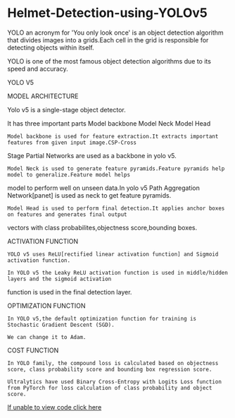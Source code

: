 # Helmet-Detection-using-YOLOv5

YOLO an acronym for 'You only look once' is an object detection algorithm that divides images into a grids.Each cell in the grid is responsible for detecting objects within itself.

YOLO is one of the most famous object detection algorithms due to its speed and accuracy.

YOLO V5

MODEL ARCHITECTURE

Yolo v5 is a single-stage object detector.

It has three important parts
    Model backbone
    Model Neck
    Model Head

    Model backbone is used for feature extraction.It extracts important features from given input image.CSP-Cross
Stage Partial Networks are used as a backbone in yolo v5.

    Model Neck is used to generate feature pyramids.Feature pyramids help model to generalize.Feature model helps
model to perform well on unseen data.In yolo v5 Path Aggregation Network[panet] is used as neck to get feature pyramids.
 
    Model Head is used to perform final detection.It applies anchor boxes on features and generates final output
vectors with class probabilites,objectness score,bounding boxes.



ACTIVATION FUNCTION

    YOLO v5 uses ReLU[rectified linear activation function] and Sigmoid activation function.
    
    In YOLO v5 the Leaky ReLU activation function is used in middle/hidden layers and the sigmoid activation
function is used in the final detection layer.


OPTIMIZATION FUNCTION

    In YOLO v5,the default optimization function for training is Stochastic Gradient Descent (SGD).
    
    We can change it to Adam.


COST FUNCTION
    
    In YOLO family, the compound loss is calculated based on objectness score, class probability score and bounding box regression score.
    
    Ultralytics have used Binary Cross-Entropy with Logits Loss function from PyTorch for loss calculation of class probability and object score.
    
[If unable to view code click here](https://nbviewer.org/github/chandrareddy7/Helmet-Detection-using-YOLOv5/blob/main/Helmet_detection_using_YOLOv5.ipynb)
